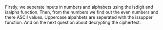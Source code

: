 Firstly, we seperate inputs in numbers and alphabets using the isdigit and isalpha function.
Then, from the numbers we find out the even numbers and there ASCII values.
Uppercase alpahbets are seperated with the issupper function.
And on the next question about decrypting the ciphertext.
